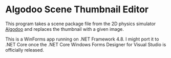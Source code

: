 # Algodoo Scene Thumbnail Editor
This program takes a scene package file from the 2D physics simulator [Algodoo](http://www.algodoo.com/) and replaces the thumbnail with a given image.

This is a WinForms app running on .NET Framework 4.8. I might port it to .NET Core once the .NET Core Windows Forms Designer for Visual Studio is officially released.
